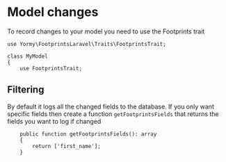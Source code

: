 # Model changes
To record changes to your model you need to use the Footprints trait

```
use Yormy\FootprintsLaravel\Traits\FootprintsTrait;

class MyModel 
{
    use FootprintsTrait;
```

## Filtering
By default it logs all the changed fields to the database. If you only want specific fields then create a function
```getFootprintsFields``` that returns the fields you want to log if changed

```
    public function getFootprintsFields(): array
    {
        return ['first_name'];
    }
```
